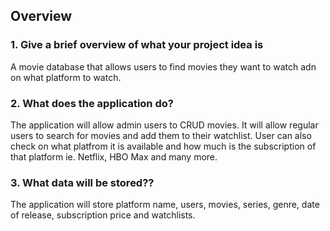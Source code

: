 ## Overview
### 1. Give a brief overview of what your project idea is
A movie database that allows users to find movies they want to watch adn on what platform to watch.

### 2. What does the application do?
The application will allow admin users to CRUD movies. It will allow regular users to search for movies and add them to
their watchlist. User can also check on what platfrom it is available and how much is the subscription of that platform ie. Netflix, HBO Max and many more. 

### 3. What data will be stored??
The application will store platform name, users, movies, series, genre, date of release, subscription price and watchlists.
